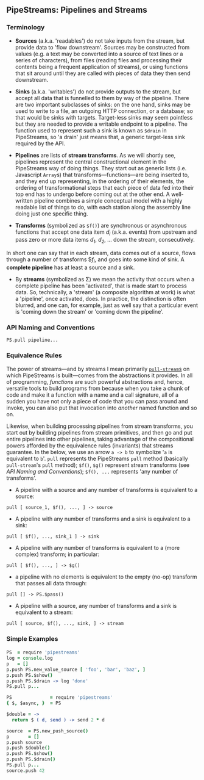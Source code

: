

## PipeStreams: Pipelines and Streams

### Terminology

* **Sources** (a.k.a. 'readables') do not take inputs from the stream, but
  provide data to 'flow downstream'. Sources may be constructed from values
  (e.g. a text may be converted into a source of text lines or a series of
  characters), from files (reading files and processing their contents being a
  frequent application of streams), or using functions that sit around until
  they are called with pieces of data they then send downstream.

* **Sinks** (a.k.a. 'writables') do not provide outputs to the stream, but
  accept all data that is funnelled to them by way of the pipeline. There are
  two important subclasses of sinks: on the one hand, sinks may be used to write
  to a file, an outgoing HTTP connection, or a database; so that would be sinks
  with targets. Target-less sinks may seem pointless but they are needed to
  provide a writable endpoint to a pipeline. The function used to represent such
  a sink is known as `$drain` in PipeStreams, so 'a drain' just means that, a
  generic target-less sink required by the API.

* **Pipelines** are lists of **stream transforms**. As we will shortly see,
  pipelines represent the central constructional element in the PipeStreams way
  of doing things. They start out as generic lists (i.e. Javascript `Array`s)
  that transforms—functions—are being inserted to, and they end up representing,
  in the ordering of their elements, the ordering of transformational steps that
  each piece of data fed into their top end has to undergo before coming out at
  the other end. A well-written pipeline combines a simple conceptual model with
  a highly readable list of things to do, with each station along the assembly
  line doing just one specific thing.

* **Transforms** (symbolized as `$f()`) are synchronous or asynchronous
  functions that accept one data item *d*<sub>*i*</sub> (a.k.a. events) from
  upstream and pass zero or more data items *d*<sub>*1*</sub>,
  *d*<sub>*2*</sub>,&nbsp;... down the stream, consecutively.

In short one can say that in each stream, data comes out of a source,
flows through a number of transforms $*f<sub>i</sub>*, and goes into some
kind of sink. A **complete pipeline** has at least a source and a
sink.

* By **streams** (symbolized as Σ) we mean the activity that occurs when a
  complete pipeline has been 'activated', that is made start to process data.
  So, technically, a 'stream' (a composite algorithm at work) is what a
  'pipeline', once activated, does. In practice, the distinction is often
  blurred, and one can, for example, just as well say that a particular event is
  'coming down the stream' or 'coming down the pipeline'.

### API Naming and Conventions


`PS.pull pipeline...`

### Equivalence Rules

The power of streams—and by streams I mean primarily
[`pull-stream`s](http://pull-stream.github.io/) on which PipeStreams is
built—comes from the abstractions it provides. In all of programming,
*functions* are such powerful abstractions and, hence, versatile tools to build
programs from because when you take a chunk of code and make it a function with
a name and a call signature, all of a sudden you have not only a piece of code
that you can pass around and invoke, you can also put that invocation into
*another* named function and so on.

Likewise, when building processing pipelines from stream transforms, you start
out by building pipelines from stream primitives, and then go and put entire
pipelines into other pipelines, taking advantage of the compositional powers
afforded by the equivalence rules (invariants) that streams guarantee. In the
below, we use an arrow `a -> b` to symbolize '`a` is equivalent to `b`'. `pull`
represents the PipeStreams `pull` method (basically `pull-stream`'s `pull`
method); `$f()`, `$g()` represent stream transforms (see *API Naming and
Conventions*); `$f(), ...` represents 'any number of transforms'.

* A pipeline with a source and any number of transforms is equivalent to a
  source:

`pull [ source_1, $f(), ..., ] -> source`

* A pipeline with any number of transforms and a sink is equivalent to a sink:

`pull [ $f(), ..., sink_1 ] -> sink`

* A pipeline with any number of transforms is equivalent to a (more complex)
  transform; in particular:

`pull [ $f(), ..., ] -> $g()`

* a pipeline with no elements is equivalent to the empty (no-op) transform that
  passes all data through:

`pull [] -> PS.$pass()`

* A pipeline with a source, any number of transforms and a sink is equivalent to
  a stream:

`pull [ source, $f(), ..., sink, ] -> stream`

### Simple Examples

####

```coffee
PS  = require 'pipestreams'
log = console.log
p   = []
p.push PS.new_value_source [ 'foo', 'bar', 'baz', ]
p.push PS.$show()
p.push PS.$drain -> log 'done'
PS.pull p...
```


```coffee
PS              = require 'pipestreams'
{ $, $async, }  = PS

$double = ->
  return $ ( d, send ) -> send 2 * d

source  = PS.new_push_source()
p       = []
p.push source
p.push $double()
p.push PS.$show()
p.push PS.$drain()
PS.pull p...
source.push 42
```




